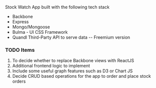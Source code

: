 Stock Watch App built with the following tech stack

- Backbone
- Express
- Mongo/Mongoose
- Bulma - UI CSS Framework
- Quandl Third-Party API to serve data -- Freemium version

### TODO Items
1. To decide whether to replace Backbone views with ReactJS
2. Additional frontend logic to implement
3. Include some useful graph features such as D3 or Chart JS
4. Decide CRUD based operations for the app to order and place stock orders
